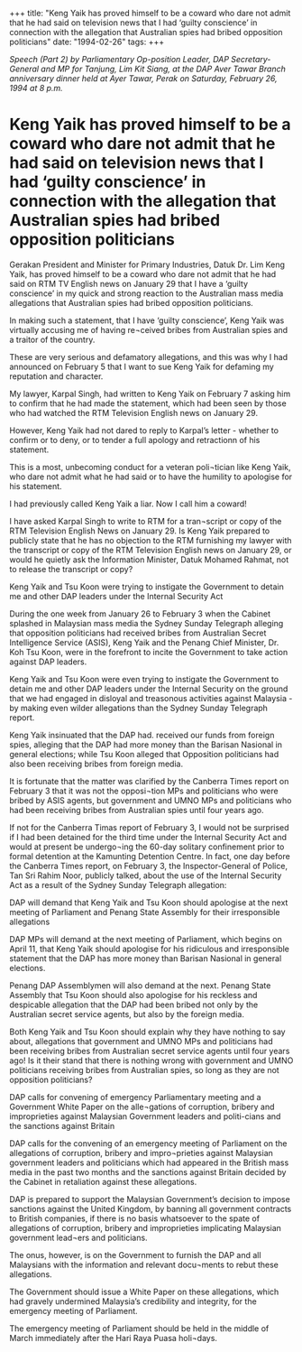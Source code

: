 +++ 
title: "Keng Yaik has proved himself to be a coward who dare not admit that he had said on television news that I had ‘guilty conscience’ in connection with the allegation that Australian spies had bribed opposition politicians"
date: "1994-02-26"
tags:
+++

_Speech (Part 2) by Parliamentary Op-position Leader, DAP Secretary-General and MP for Tanjung, Lim Kit Siang, at the DAP Aver Tawar Branch anniversary dinner held at Ayer Tawar, Perak on Saturday, February 26, 1994 at 8 p.m._

# Keng Yaik has proved himself to be a coward who dare not admit that he had said on television news that I had ‘guilty conscience’ in connection with the allegation that Australian spies had bribed opposition politicians

Gerakan President and Minister for Primary Industries, Datuk Dr. Lim Keng Yaik, has proved himself to be a coward who dare not admit that he had said on RTM TV English news on January 29 that I have a ‘guilty conscience’ in my quick and strong reaction to the Australian mass media allegations that Australian spies had bribed opposition politicians.</u>

In making such a statement, that I have ‘guilty conscience’, Keng Yaik was virtually accusing me of having re¬ceived bribes from Australian spies and a traitor of the country.

These are very serious and defamatory allegations, and this was why I had announced on February 5 that I want to sue Keng Yaik for defaming my reputation and character.

My lawyer, Karpal Singh, had written to Keng Yaik on February 7 asking him to confirm that he had made the statement, which had been seen by those who had watched the RTM Television English news on January 29.

However, Keng Yaik had not dared to reply to Karpal’s letter - whether to confirm or to deny, or to tender a full apology and retractionn of his statement.

This is a most, unbecoming conduct for a veteran poli¬tician like Keng Yaik, who dare not admit what he had said or to have the humility to apologise for his statement.

I had previously called Keng Yaik a liar. Now I call him a coward!

I have asked Karpal Singh to write to RTM for a tran¬script or copy of the RTM Television English News on January 29. Is Keng Yaik prepared to publicly state that he has no objection to the RTM furnishing my lawyer with the transcript or copy of the RTM Television English news on January 29, or would he quietly ask the Information Minister, Datuk Mohamed Rahmat, not to release the transcript or copy?

Keng Yaik and Tsu Koon were trying to instigate the Government to detain me and other DAP leaders under the Internal Security Act

During the one week from January 26 to February 3 when the Cabinet splashed in Malaysian mass media the Sydney Sunday Telegraph alleging that opposition politicians had received bribes from Australian Secret Intelligence Service (ASIS), Keng Yaik and the Penang Chief Minister, Dr. Koh Tsu Koon, were in the forefront to incite the Government to take action against DAP leaders.

Keng Yaik and Tsu Koon were even trying to instigate the Government to detain me and other DAP leaders under the Internal Security on the ground that we had engaged in disloyal and treasonous activities against Malaysia - by making even wilder allegations than the Sydney Sunday Telegraph report.

Keng Yaik insinuated that the DAP had. received our funds from foreign spies, alleging that the DAP had more money than the Barisan Nasional in general elections; while Tsu Koon alleged that Opposition politicians had also been receiving bribes from foreign media.

It is fortunate that the matter was clarified by the Canberra Times report on February 3 that it was not the opposi¬tion MPs and politicians who were bribed by ASIS agents, but government and UMNO MPs and politicians who had been receiving bribes from Australian spies until four years ago.

If not for the Canberra Timas report of February 3, I would not be surprised if I had been detained for the third time under the Internal Security Act and would at present be undergo¬ing the 60-day solitary confinement prior to formal detention at the Kamunting Detention Centre. In fact, one day before the Canberra Times report, on February 3, the Inspector-General of Police, Tan Sri Rahim Noor, publicly talked, about the use of the Internal Security Act as a result of the Sydney Sunday Telegraph allegation:

DAP will demand that Keng Yaik and Tsu Koon should apologise at the next meeting of Parliament and Penang State Assembly for  their  irresponsible allegations

DAP MPs will demand at the next meeting of Parliament, which begins on April 11, that Keng Yaik should apologise for his ridiculous and irresponsible statement that the DAP has more money than Barisan Nasional in general elections.

Penang DAP Assemblymen will also demand at the next. Penang State Assembly that Tsu Koon should also apologise for his reckless and despicable allegation that the DAP had been bribed not only by the Australian secret service agents, but also by the foreign media.

Both Keng Yaik and Tsu Koon should explain why they have nothing to say about, allegations that government and UMNO MPs and politicians had been receiving bribes from Australian secret service agents until four years ago! Is it their stand that there is nothing wrong with government and UMNO politicians receiving bribes from Australian spies, so long as they are not opposition politicians?

DAP calls for convening of emergency Parliamentary meeting and a Government White Paper on the alle¬gations of corruption, bribery and improprieties against Malaysian Government leaders and politi-cians and the sanctions against Britain

DAP calls for the convening of an emergency meeting of Parliament on the allegations of corruption, bribery and impro¬prieties against Malaysian government leaders and politicians which had appeared in the British mass media in the past two months and the sanctions against Britain decided by the Cabinet in retaliation against these allegations.

DAP is prepared to support the Malaysian Government’s decision to impose sanctions against the United Kingdom, by banning all government contracts to British companies, if there is no basis whatsoever to the spate of allegations of corruption, bribery and improprieties implicating Malaysian government lead¬ers and politicians.

The onus, however, is on the Government to furnish the DAP and all Malaysians with the information and relevant docu¬ments to rebut these allegations.

The Government should issue a White Paper on these allegations, which had gravely undermined Malaysia’s credibility and integrity, for the emergency meeting of Parliament.

The emergency meeting of Parliament should be held in the middle of March immediately after the Hari Raya Puasa holi¬days.
 
